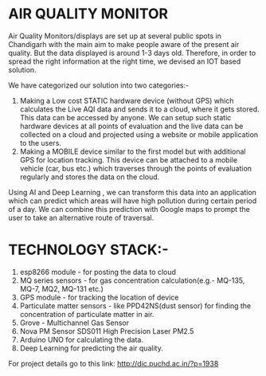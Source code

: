 # AIR QUALITY MONITOR

Air Quality Monitors/displays are set up at several public spots in Chandigarh with
the main aim to make people aware of the present air quality. But the data 
displayed is around 1-3 days old. Therefore, in order to spread the right 
information at the right time, we devised an IOT based solution.

We have categorized our solution into two categories:-

1. Making a Low cost STATIC hardware device (without GPS) which calculates the
 Live AQI data and sends it to a cloud, where it gets stored. This data can be 
 accessed by anyone. We can setup such static hardware devices at all points of 
 evaluation and the live data can be collected on a cloud and projected using a 
 website or mobile application to the users.
2. Making a MOBILE device similar to the first model but with additional GPS for 
location tracking. This device can be attached to a mobile vehicle (car, bus etc.) 
which traverses through the points of evaluation regularly and stores the data on 
the cloud.

Using AI and Deep Learning , we can transform this data into an application which
 can predict which areas will have high pollution during certain period of a day. 
 We can combine this prediction with Google maps to prompt the user to take an 
 alternative route of traversal.

# TECHNOLOGY STACK:-

1. esp8266 module - for posting the data to cloud
2. MQ series sensors - for gas concentration calculation(e.g.- MQ-135, MQ-7, MQ2, 
   MQ-131 etc.)
3. GPS module - for tracking the location of device
4. Particulate matter sensors - like PPD42NS(dust sensor) for finding the 
   concentration of particulate matter in air.
5. Grove - Multichannel Gas Sensor
6. Nova PM Sensor SDS011 High Precision Laser PM2.5
7. Arduino UNO for calculating the data.
8. Deep Learning for predicting the air quality. 


For project details go to this link:
http://dic.puchd.ac.in/?p=1938
